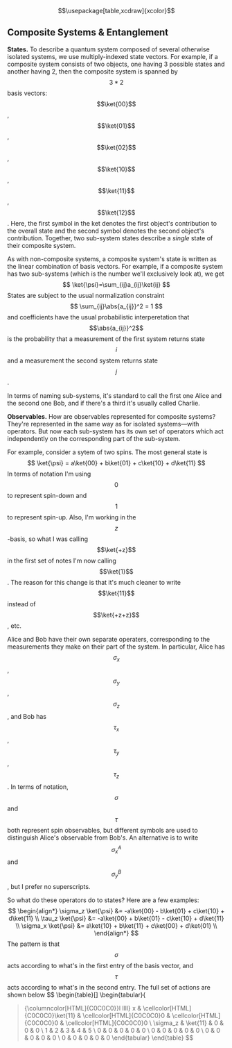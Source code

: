 $$\newcommand{\bra}[1]{\left<#1\right|}\newcommand{\ket}[1]{\left|#1\right>}\newcommand{\bk}[2]{\left<#1\middle|#2\right>}\newcommand{\bke}[3]{\left<#1\middle|#2\middle|#3\right>}$$

$$\usepackage[table,xcdraw]{xcolor}$$

## Composite Systems & Entanglement

__States.__ To describe a quantum system composed of several otherwise isolated systems, we use multiply-indexed state vectors. For example, if a composite system consists of two objects, one having 3 possible states and another having 2, then the composite system is spanned by $$3*2$$ basis vectors: $$\ket{00}$$, $$\ket{01}$$, $$\ket{02}$$, $$\ket{10}$$, $$\ket{11}$$, $$\ket{12}$$. Here, the first symbol in the ket denotes the first object's contribution to the overall state and the second symbol denotes the second object's contribution. Together, two sub-system states describe a _single_ state of their composite system. 

As with non-composite systems, a composite system's state is written as the linear combination of basis vectors. For example, if a composite system has two sub-systems (which is the number we'll exclusively look at), we get
$$
\ket{\psi}=\sum_{ij}a_{ij}\ket{ij}
$$
States are subject to the usual normalization constraint
$$
\sum_{ij}\abs{a_{ij}}^2 = 1
$$
and coefficients have the usual probabilistic interperetation that $$\abs{a_{ij}}^2$$ is the probability that a measurement of the first system returns state $$i$$ and a measurement the second system returns state $$j$$.

In terms of naming sub-systems, it's standard to call the first one Alice and the second one Bob, and if there's a third it's usually called Charlie.

__Observables.__ How are observables represented for composite systems? They're represented in the same way as for isolated systems—with operators. But now each sub-system has its own set of operators which act independently on the corresponding part of the sub-system.

For example, consider a sytem of two spins. The most general state is
$$
\ket{\psi} = a\ket{00} + b\ket{01} + c\ket{10} + d\ket{11}
$$
In terms of notation I'm using $$0$$ to represent spin-down and $$1$$ to represent spin-up. Also, I'm working in the $$z$$-basis, so what I was calling $$\ket{+z}$$ in the first set of notes I'm now calling $$\ket{1}$$. The reason for this change is that it's much cleaner to write $$\ket{11}$$ instead of $$\ket{+z+z}$$, etc.

Alice and Bob have their own separate operaters, corresponding to the measurements they make on their part of the system. In particular, Alice has $$\sigma_x$$, $$\sigma_y$$, $$\sigma_z$$, and Bob has $$\tau_x$$, $$\tau_y$$, $$\tau_z$$. In terms of notation, $$\sigma$$ and $$\tau$$ both represent spin observables, but different symbols are used to distinguish Alice's observable from Bob's. An alternative is to write $$\sigma_x^A$$ and $$\sigma_y^B$$, but I prefer no superscripts.

So what do these operators do to states? Here are a few examples:
$$
\begin{align*}
\sigma_z \ket{\psi} &= -a\ket{00} - b\ket{01} + c\ket{10} + d\ket{11} \\
\tau_z \ket{\psi} &= -a\ket{00} + b\ket{01} - c\ket{10} + d\ket{11} \\
\sigma_x \ket{\psi} &= a\ket{10} + b\ket{11} + c\ket{00} + d\ket{01} \\
\end{align*}
$$
The pattern is that $$\sigma$$ acts according to what's in the first entry of the basis vector, and $$\tau$$ acts according to what's in the second entry. The full set of actions are shown below
$$
\begin{table}[]
\begin{tabular}{
>{\columncolor[HTML]{C0C0C0}}l llll}
x & \cellcolor[HTML]{C0C0C0}\ket{11} & \cellcolor[HTML]{C0C0C0}0 & \cellcolor[HTML]{C0C0C0}0 & \cellcolor[HTML]{C0C0C0}0 \\
\sigma_z & \ket{11} & 0 & 0 & 0 \\
1        & 2        & 3 & 4 & 5 \\
0        & 0        & 0 & 0 & 0 \\
0        & 0        & 0 & 0 & 0 \\
0        & 0        & 0 & 0 & 0 \\
0        & 0        & 0 & 0 & 0
\end{tabular}
\end{table}
$$
